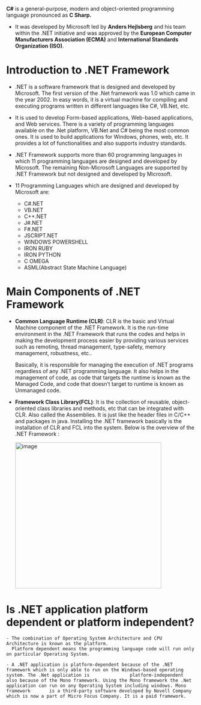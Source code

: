 **C#** is a general-purpose, modern and object-oriented programming language pronounced as **C Sharp.**

*  It was developed by Microsoft led by **Anders Hejlsberg** and his team within the .NET initiative and was approved by the **European Computer Manufacturers Association (ECMA)** and **International Standards Organization (ISO)**.

# Introduction to .NET Framework

* .NET is a software framework that is designed and developed by Microsoft. The first version of the .Net framework was 1.0 which came in the year 2002. In easy words, it is a virtual machine for compiling and executing programs written in different languages like C#, VB.Net, etc. 

* It is used to develop Form-based applications, Web-based applications, and Web services. There is a variety of programming languages available on the .Net platform, VB.Net and C# being the most common ones. It is used to build applications for Windows, phones, web, etc. It provides a lot of functionalities and also supports industry standards. 

* .NET Framework supports more than 60 programming languages in which 11 programming languages are designed and developed by Microsoft. The remaining Non-Microsoft Languages are supported by .NET Framework but not designed and developed by Microsoft. 

* 11 Programming Languages which are designed and developed by Microsoft are: 

    - C#.NET
    - VB.NET
    - C++.NET
    - J#.NET
    - F#.NET
    - JSCRIPT.NET
    - WINDOWS POWERSHELL
    - IRON RUBY
    - IRON PYTHON
    - C OMEGA
    - ASML(Abstract State Machine Language)


# Main Components of .NET Framework
  
  - **Common Language Runtime (CLR)**: CLR is the basic and Virtual Machine component of the .NET Framework. It is the run-time environment in the .NET Framework that runs        the codes and helps in making the development process easier by providing various services such as remoting, thread management, type-safety, memory management,                robustness, etc.. 
  
     Basically, it is responsible for managing the execution of .NET programs regardless of any    .NET programming language. It also helps in the management of code, as code      that targets the runtime is known as the Managed Code, and code that doesn’t target to runtime is known as Unmanaged code. 

  - **Framework Class Library(FCL)**: It is the collection of reusable, object-oriented class libraries and methods, etc that can be integrated with CLR. Also called the          Assemblies. It is just like the header files in C/C++ and packages in java. Installing the .NET framework basically is the installation of CLR and FCL into the system.        Below is the overview of the .NET Framework : 
 
       <img width="389" alt="image" src="https://user-images.githubusercontent.com/56192979/144592269-e95286b4-503f-444b-ad80-0c09f5d70cc0.png">
      
# Is .NET application platform dependent or platform independent?

    - The combination of Operating System Architecture and CPU Architecture is known as the platform. 
      Platform dependent means the programming language code will run only on particular Operating System. 
    
    - A .NET application is platform-dependent because of the .NET framework which is only able to run on the Windows-based operating system. The .Net application is               platform-independent also because of the Mono framework. Using the Mono framework the .Net application can run on any Operating System including windows. Mono framework       is a third-party software developed by Novell Company which is now a part of Micro Focus Company. It is a paid framework. 
 
